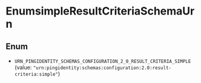 

# EnumsimpleResultCriteriaSchemaUrn

## Enum


* `URN_PINGIDENTITY_SCHEMAS_CONFIGURATION_2_0_RESULT_CRITERIA_SIMPLE` (value: `"urn:pingidentity:schemas:configuration:2.0:result-criteria:simple"`)



